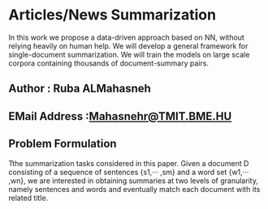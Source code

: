 # Articles/News Summarization
In this work we propose a data-driven approach based on NN, without relying heavily on human help. We will develop a general framework for single-document summarization. We will train the models on large scale corpora containing thousands of document-summary pairs. 

## Author : Ruba ALMahasneh 

## EMail Address :Mahasnehr@TMIT.BME.HU


## Problem Formulation
Tthe summarization tasks considered in this paper. Given a document D consisting of a sequence of sentences
{s1,··· ,sm} and a word set {w1,··· ,wn}, we are
interested in obtaining summaries at two levels of
granularity, namely sentences and words and eventually match each document with its related title.
